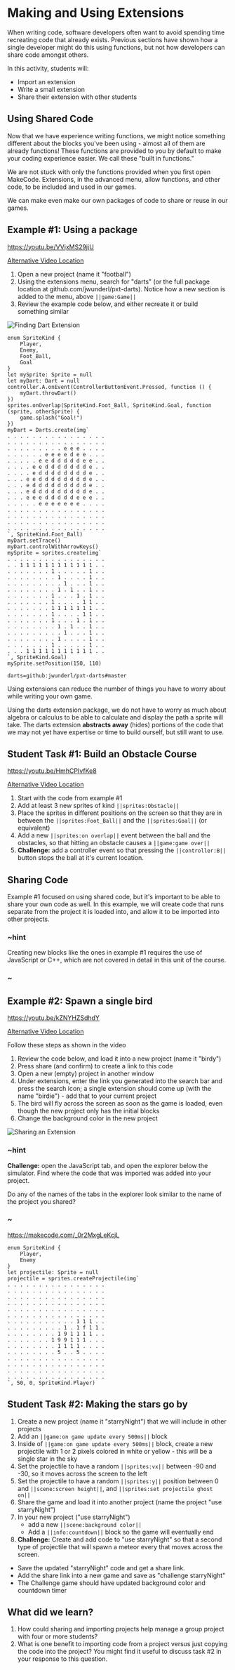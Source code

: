 # Making and Using Extensions

When writing code, software developers often want to avoid spending time recreating code that already exists. Previous sections have shown how a single developer might do this using functions, but not how developers can share code amongst others.

In this activity, students will:
* Import an extension
* Write a small extension
* Share their extension with other students

## Using Shared Code

Now that we have experience writing functions, we might notice something different about the blocks you've been using - almost all of them are already functions! These functions are provided to you by default to make your coding experience easier. We call these "built in functions."

We are not stuck with only the functions provided when you first open MakeCode. Extensions, in the advanced menu, allow functions, and other code, to be included and used in our games. 

We can make even make our own packages of code to share or reuse in our games.

## Example #1: Using a package

https://youtu.be/VVjxMS29jjU

[Alternative Video Location](https://aka.ms/40544a-extensiondart) 

1. Open a new project (name it "football")
2. Using the extensions menu, search for "darts" (or the full package location at github.com/jwunderl/pxt-darts). Notice how a new section is added to the menu, above ``||game:Game||``
3. Review the example code below, and either recreate it or build something similar

![Finding Dart Extension](/static/courses/csintro1/functions/finding-darts.gif)

```blocks
enum SpriteKind {
    Player,
    Enemy,
    Foot_Ball,
    Goal
}
let mySprite: Sprite = null
let myDart: Dart = null
controller.A.onEvent(ControllerButtonEvent.Pressed, function () {
    myDart.throwDart()
})
sprites.onOverlap(SpriteKind.Foot_Ball, SpriteKind.Goal, function (sprite, otherSprite) {
    game.splash("Goal!")
})
myDart = Darts.create(img`
. . . . . . . . . . . . . . . . 
. . . . . . . . . . . . . . . . 
. . . . . . . . . e e e . . . . 
. . . . . . e e e e d e e . . . 
. . . . . e e d d d d d e e . . 
. . . . e e d d d d d d d e . . 
. . . . e d d d d d d d d e . . 
. . . e e d d d d d d d d e . . 
. . . e d d d d d d d d d e . . 
. . . e d d d d d d d d d e . . 
. . . e e e d d d d d e e e . . 
. . . . . e e e e e e e . . . . 
. . . . . . . . . . . . . . . . 
. . . . . . . . . . . . . . . . 
. . . . . . . . . . . . . . . . 
. . . . . . . . . . . . . . . . 
`, SpriteKind.Foot_Ball)
myDart.setTrace()
myDart.controlWithArrowKeys()
mySprite = sprites.create(img`
. . . . . . . . . . . . . . . . 
. . 1 1 1 1 1 1 1 1 1 1 1 1 . . 
. . . . . . . 1 . . . . . 1 . . 
. . . . . . . . 1 . . . . 1 . . 
. . . . . . . . . 1 . . . 1 . . 
. . . . . . . . 1 . 1 . . 1 . . 
. . . . . . . 1 . . . 1 . 1 . . 
. . . . . . . 1 . . . . 1 1 . . 
. . . . . . . 1 1 1 1 1 1 1 . . 
. . . . . . . 1 . . . . 1 1 . . 
. . . . . . . 1 . . . 1 . 1 . . 
. . . . . . . . 1 . 1 . . 1 . . 
. . . . . . . . . 1 . . . 1 . . 
. . . . . . . . 1 . . . . 1 . . 
. . . . . . . 1 . . . . . 1 . . 
. . . 1 1 1 1 1 1 1 1 1 1 1 . . 
`, SpriteKind.Goal)
mySprite.setPosition(150, 110)
```

```package
darts=github:jwunderl/pxt-darts#master
```

Using extensions can reduce the number of things you have to worry about while writing your own game.

Using the darts extension package, we do not have to worry as much about algebra or calculus to be able to calculate and display the path a sprite will take. The darts extension **abstracts away** (hides) portions of the code that we may not yet have expertise or time to build ourself, but still want to use.

## Student Task #1: Build an Obstacle Course

https://youtu.be/HmhCPIvfKe8

[Alternative Video Location](https://aka.ms/40544a-darttask)

1. Start with the code from example #1
2. Add at least 3 new sprites of kind ``||sprites:Obstacle||``
3. Place the sprites in different positions on the screen so that they are in between the ``||sprites:Foot_Ball||`` and the ``||sprites:Goal||`` (or equivalent)
4. Add a new ``||sprites:on overlap||`` event between the ball and the obstacles, so that hitting an obstacle causes a ``||game:game over||``
5. **Challenge:** add a controller event so that pressing the ``||controller:B||`` button stops the ball at it's current location.

## Sharing Code

Example #1 focused on using shared code, but it's important to be able to share your own code as well. In this example, we will create code that runs separate from the project it is loaded into, and allow it to be imported into other projects.

### ~hint

Creating new blocks like the ones in example #1 requires the use of JavaScript or C++, which are not covered in detail in this unit of the course.

### ~

## Example #2: Spawn a single bird

https://youtu.be/kZNYHZSdhdY

[Alternative Video Location](https://aka.ms/40544a-starrynight)

Follow these steps as shown in the video

1. Review the code below, and load it into a new project (name it "birdy")
2. Press share (and confirm) to create a link to this code
3. Open a new (empty) project in another window
4. Under extensions, enter the link you generated into the search bar and press the search icon; a single extension should come up (with the name "birdie") - add that to your current project
5. The bird will fly across the screen as soon as the game is loaded, even though the new project only has the initial blocks
6. Change the background color in the new project

![Sharing an Extension](/static/courses/csintro1/functions/adding-shared-project.gif)

### ~hint

**Challenge:** open the JavaScript tab, and open the explorer below the simulator. Find where the code that was imported was added into your project.

Do any of the names of the tabs in the explorer look similar to the name of the project you shared?

### ~

https://makecode.com/_0r2MxgLeKcjL

```blocks
enum SpriteKind {
    Player,
    Enemy
}
let projectile: Sprite = null
projectile = sprites.createProjectile(img`
. . . . . . . . . . . . . . . . 
. . . . . . . . . . . . . . . . 
. . . . . . . . . . . . . . . . 
. . . . . . . . . . . . . . . . 
. . . . . . . . . . . . . . . . 
. . . . . . . . . . . . . . . . 
. . . . . . . . . . . 1 1 1 . . 
. . . . . . . . . 1 . 1 f 1 1 . 
. . . . . . . . 1 9 1 1 1 1 . . 
. . . . . . . 1 9 9 1 1 1 . . . 
. . . . . . . . 1 1 1 1 . . . . 
. . . . . . . . 5 . . 5 . . . . 
. . . . . . . . . . . . . . . . 
. . . . . . . . . . . . . . . . 
. . . . . . . . . . . . . . . . 
. . . . . . . . . . . . . . . . 
`, 50, 0, SpriteKind.Player)
```

## Student Task #2: Making the stars go by

1. Create a new project (name it "starryNight") that we will include in other projects
2. Add an ``||game:on game update every 500ms||`` block
3. Inside of ``||game:on game update every 500ms||`` block, create a new projectile with 1 or 2 pixels colored in white or yellow - this will be a single star in the sky
4. Set the projectile to have a random ``||sprites:vx||`` between -90 and -30, so it moves across the screen to the left
5. Set the projectile to have a random ``||sprites:y||`` position between 0 and ``||scene:screen height||``, and ``||sprites:set projectile ghost on||``
6. Share the game and load it into another project (name the project "use starryNight")
7. In your new project ("use starryNight")
    * add a new ``||scene:background color||``  
    * Add a ``||info:countdown||`` block so the game will eventually end
7. **Challenge:** Create and add code to "use starryNight" so that a second type of projectile that will spawn a meteor every that moves across the screen. 
  * Save the updated "starryNight" code and get a share link.
  * Add the share link into a new game and save as "challenge starryNight" 
  * The Challenge game should have updated background color and countdown timer

## What did we learn?

1. How could sharing and importing projects help manage a group project with four or more students?
2. What is one benefit to importing code from a project versus just copying the code into the project? You might find it useful to discuss task #2 in your response to this question.